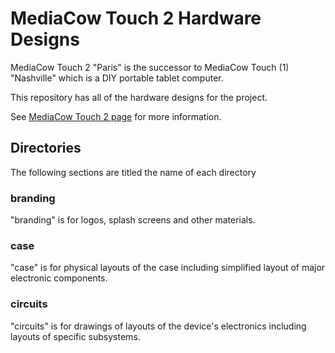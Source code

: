 # MediaCow Touch 2 Hardware Designs
MediaCow Touch 2 "Paris" is the successor to MediaCow Touch (1) "Nashville" which is a DIY portable tablet computer.

This repository has all of the hardware designs for the project.

See [MediaCow Touch 2 page](https://ctcl.lgbt/projects/mct2/) for more information.

## Directories
The following sections are titled the name of each directory

### branding
"branding" is for logos, splash screens and other materials.

### case
"case" is for physical layouts of the case including simplified layout of major electronic components.

### circuits
"circuits" is for drawings of layouts of the device's electronics including layouts of specific subsystems.

